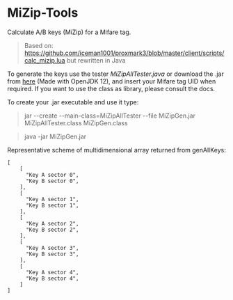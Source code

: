 # MiZip-Tools
Calculate A/B keys (MiZip) for a Mifare tag.
> Based on: https://github.com/iceman1001/proxmark3/blob/master/client/scripts/calc_mizip.lua but rewritten in Java

To generate the keys use the tester *MiZipAllTester.java* or download the .jar from [here](https://github.com/ErikPelli/MiZipGen/releases) (Made with OpenJDK 12), and insert your Mifare tag UID when required.
If you want to use the class as library, please consult the docs.

To create your .jar executable and use it type:
> jar --create --main-class=MiZipAllTester --file MiZipGen.jar MiZipAllTester.class MiZipGen.class

> java -jar MiZipGen.jar

Representative scheme of multidimensional array returned from genAllKeys:
```
[
    [
      "Key A sector 0",
      "Key B sector 0",
    ],
    [
      "Key A sector 1",
      "Key B sector 1",
    ],
    [
      "Key A sector 2",
      "Key B sector 2",
    ],
    [
      "Key A sector 3",
      "Key B sector 3",
    ],
    [
      "Key A sector 4",
      "Key B sector 4",
    ]
]
```
